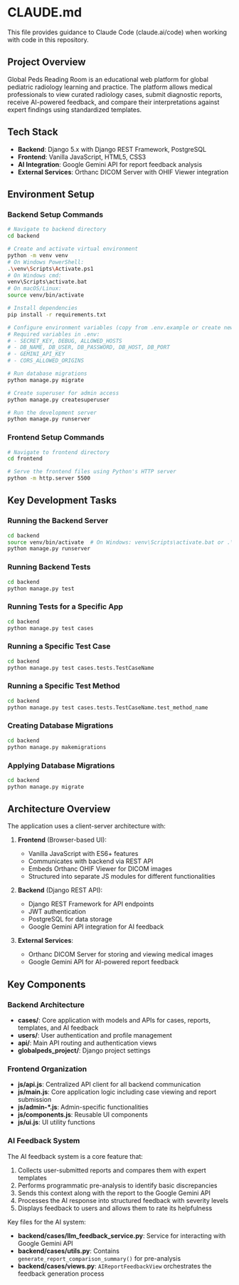 # CLAUDE.md

This file provides guidance to Claude Code (claude.ai/code) when working with code in this repository.

## Project Overview

Global Peds Reading Room is an educational web platform for global pediatric radiology learning and practice. The platform allows medical professionals to view curated radiology cases, submit diagnostic reports, receive AI-powered feedback, and compare their interpretations against expert findings using standardized templates.

## Tech Stack

- **Backend**: Django 5.x with Django REST Framework, PostgreSQL
- **Frontend**: Vanilla JavaScript, HTML5, CSS3
- **AI Integration**: Google Gemini API for report feedback analysis
- **External Services**: Orthanc DICOM Server with OHIF Viewer integration

## Environment Setup

### Backend Setup Commands

```bash
# Navigate to backend directory
cd backend

# Create and activate virtual environment
python -m venv venv
# On Windows PowerShell:
.\venv\Scripts\Activate.ps1
# On Windows cmd:
venv\Scripts\activate.bat
# On macOS/Linux:
source venv/bin/activate

# Install dependencies
pip install -r requirements.txt

# Configure environment variables (copy from .env.example or create new)
# Required variables in .env: 
# - SECRET_KEY, DEBUG, ALLOWED_HOSTS
# - DB_NAME, DB_USER, DB_PASSWORD, DB_HOST, DB_PORT
# - GEMINI_API_KEY
# - CORS_ALLOWED_ORIGINS

# Run database migrations
python manage.py migrate

# Create superuser for admin access
python manage.py createsuperuser

# Run the development server
python manage.py runserver
```

### Frontend Setup Commands

```bash
# Navigate to frontend directory
cd frontend

# Serve the frontend files using Python's HTTP server
python -m http.server 5500
```

## Key Development Tasks

### Running the Backend Server

```bash
cd backend
source venv/bin/activate  # On Windows: venv\Scripts\activate.bat or .\venv\Scripts\Activate.ps1
python manage.py runserver
```

### Running Backend Tests

```bash
cd backend
python manage.py test
```

### Running Tests for a Specific App

```bash
cd backend
python manage.py test cases
```

### Running a Specific Test Case

```bash
cd backend
python manage.py test cases.tests.TestCaseName
```

### Running a Specific Test Method

```bash
cd backend
python manage.py test cases.tests.TestCaseName.test_method_name
```

### Creating Database Migrations

```bash
cd backend
python manage.py makemigrations
```

### Applying Database Migrations

```bash
cd backend
python manage.py migrate
```

## Architecture Overview

The application uses a client-server architecture with:

1. **Frontend** (Browser-based UI):
   - Vanilla JavaScript with ES6+ features
   - Communicates with backend via REST API
   - Embeds Orthanc OHIF Viewer for DICOM images
   - Structured into separate JS modules for different functionalities

2. **Backend** (Django REST API):
   - Django REST Framework for API endpoints
   - JWT authentication
   - PostgreSQL for data storage
   - Google Gemini API integration for AI feedback

3. **External Services**:
   - Orthanc DICOM Server for storing and viewing medical images
   - Google Gemini API for AI-powered report feedback

## Key Components

### Backend Architecture

- **cases/**: Core application with models and APIs for cases, reports, templates, and AI feedback
- **users/**: User authentication and profile management
- **api/**: Main API routing and authentication views
- **globalpeds_project/**: Django project settings

### Frontend Organization

- **js/api.js**: Centralized API client for all backend communication
- **js/main.js**: Core application logic including case viewing and report submission
- **js/admin-*.js**: Admin-specific functionalities
- **js/components.js**: Reusable UI components
- **js/ui.js**: UI utility functions

### AI Feedback System

The AI feedback system is a core feature that:
1. Collects user-submitted reports and compares them with expert templates
2. Performs programmatic pre-analysis to identify basic discrepancies
3. Sends this context along with the report to the Google Gemini API
4. Processes the AI response into structured feedback with severity levels
5. Displays feedback to users and allows them to rate its helpfulness

Key files for the AI system:
- **backend/cases/llm_feedback_service.py**: Service for interacting with Google Gemini API
- **backend/cases/utils.py**: Contains `generate_report_comparison_summary()` for pre-analysis
- **backend/cases/views.py**: `AIReportFeedbackView` orchestrates the feedback generation process